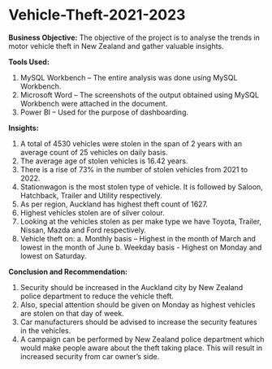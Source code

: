 # Vehicle-Theft-2021-2023
**Business Objective:**
The objective of the project is to analyse the trends in motor vehicle theft in New Zealand and gather valuable insights.

**Tools Used:**
1)	MySQL Workbench – The entire analysis was done using MySQL Workbench.
2)	Microsoft Word – The screenshots of the output obtained using MySQL Workbench were attached in the document.
3)	Power BI – Used for the purpose of dashboarding.

**Insights:**
1)	A total of 4530 vehicles were stolen in the span of 2 years with an average count of 25 vehicles on daily basis.
2)	The average age of stolen vehicles is 16.42 years.
3)	There is a rise of 73% in the number of stolen vehicles from 2021 to 2022.
4)	Stationwagon is the most stolen type of vehicle. It is followed by Saloon, Hatchback, Trailer and Utility respectively.
5)	As per region, Auckland has highest theft count of 1627.
6)	Highest vehicles stolen are of silver colour.
7)	Looking at the vehicles stolen as per make type we have Toyota, Trailer, Nissan, Mazda and Ford respectively.
8)	Vehicle theft on:
  a.	Monthly basis – Highest in the month of March and lowest in the month of June
  b.	Weekday basis - Highest on Monday and lowest on Saturday.

**Conclusion and Recommendation:**
1)	Security should be increased in the Auckland city by New Zealand police department to reduce the vehicle theft.
2)	Also, special attention should be given on Monday as highest vehicles are stolen on that day of week.
3)	Car manufacturers should be advised to increase the security features in the vehicles.
4)	A campaign can be performed by New Zealand police department which would make people aware about the theft taking place. This will result in increased security from car owner’s side.
